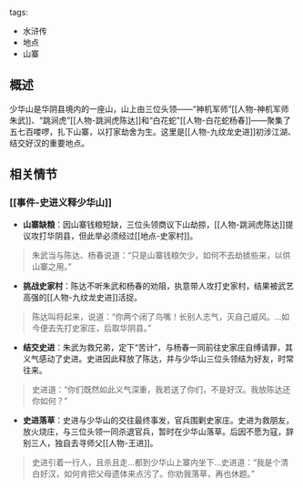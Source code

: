 tags:
  - 水浒传
  - 地点
  - 山寨

## 概述
少华山是华阴县境内的一座山，山上由三位头领——“神机军师”[[人物-神机军师朱武]]、“跳涧虎”[[人物-跳涧虎陈达]]和“白花蛇”[[人物-白花蛇杨春]]——聚集了五七百喽啰，扎下山寨，以打家劫舍为生。这里是[[人物-九纹龙史进]]初涉江湖、结交好汉的重要地点。

## 相关情节
### [[事件-史进义释少华山]]
- **山寨缺粮**：因山寨钱粮短缺，三位头领商议下山劫掠，[[人物-跳涧虎陈达]]提议攻打华阴县，但此举必须经过[[地点-史家村]]。
> 朱武当与陈达、杨春说道：“只是山寨钱粮欠少，如何不去劫掳些来，以供山寨之用。”

- **挑战史家村**：陈达不听朱武和杨春的劝阻，执意带人攻打史家村，结果被武艺高强的[[人物-九纹龙史进]]活捉。
> 陈达叫将起来，说道：“你两个闭了鸟嘴！长别人志气，灭自己威风。...如今便去先打史家庄，后取华阴县。”

- **结交史进**：朱武为救兄弟，定下“苦计”，与杨春一同前往史家庄自缚请罪，其义气感动了史进。史进因此释放了陈达，并与少华山三位头领结为好友，时常往来。
> 史进道：“你们既然如此义气深重，我若送了你们，不是好汉。我放陈达还你如何？”

- **史进落草**：史进与少华山的交往最终事发，官兵围剿史家庄。史进为救朋友，放火烧庄，与三位头领一同杀退官兵，暂时在少华山落草。后因不愿为寇，辞别三人，独自去寻师父[[人物-王进]]。
> 史进引着一行人，且杀且走...都到少华山上寨内坐下...史进道：“我是个清白好汉，如何肯把父母遗体来点污了。你劝我落草，再也休题。”
